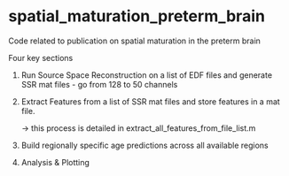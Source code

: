 # spatial_maturation_preterm_brain
Code related to publication on spatial maturation in the preterm brain

Four key sections

1. Run Source Space Reconstruction on a list of EDF files and generate SSR mat files - go from 128 to 50 channels
2. Extract Features from a list of SSR mat files and store features in a mat file.

     -> this process is detailed in extract_all_features_from_file_list.m
   
4. Build regionally specific age predictions across all available regions
5. Analysis & Plotting
